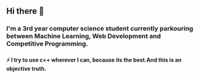 ## Hi there 👋

### I'm a 3rd year computer science student currently parkouring between Machine Learning, Web Development and Competitive Programming. 
### 
#### ⚡ I try to use c++ wherever I can, because its the best.And this is an objective truth.

<!--
**Revolyssup/Revolyssup** is a ✨ _special_ ✨ repository because its `README.md` (this file) appears on your GitHub profile.

Here are some ideas to get you started:

- 🔭 I’m currently working on ...
- 🌱 I’m currently learning ...
- 👯 I’m looking to collaborate on ...
- 🤔 I’m looking for help with ...
- 💬 Ask me about ...
- 📫 How to reach me: ...
- 😄 Pronouns: ...
-  ...
-->
